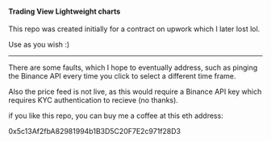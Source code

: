 #### Trading View Lightweight charts 

This repo was created initially for a contract on upwork which I later lost lol.

Use as you wish :)

_________________________


There are some faults, which I hope to eventually address, such as pinging the Binance API every time you click to select a different time frame.


Also the price feed is not live, as this would require a Binance API key which requires KYC authentication to recieve (no thanks).



if you like this repo, you can buy me a coffee at this eth address: 

0x5c13Af2fbA82981994b1B3D5C20F7E2c971f28D3



